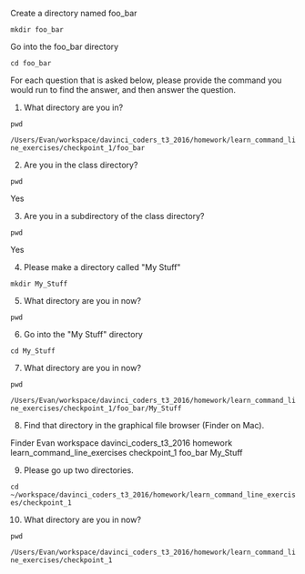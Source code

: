 
Create a directory named foo_bar

`mkdir foo_bar`
    
Go into the foo_bar directory

`cd foo_bar`

For each question that is asked below, please provide the command you would run to find the answer, and then answer the question.

1) What directory are you in?

`pwd`

`/Users/Evan/workspace/davinci_coders_t3_2016/homework/learn_command_line_exercises/checkpoint_1/foo_bar`


2) Are you in the class directory?

`pwd`

Yes
    
3) Are you in a subdirectory of the class directory?
    
`pwd`

Yes
    
4) Please make a directory called "My Stuff"

`mkdir My_Stuff`
 
 
   
5) What directory are you in now?

`pwd`


    
6) Go into the "My Stuff" directory
 
`cd My_Stuff`

7) What directory are you in now?
     
`pwd`

`/Users/Evan/workspace/davinci_coders_t3_2016/homework/learn_command_line_exercises/checkpoint_1/foo_bar/My_Stuff`

      
8) Find that directory in the graphical file browser (Finder on Mac).

Finder
Evan
workspace
davinci_coders_t3_2016
homework
learn_command_line_exercises
checkpoint_1
foo_bar
My_Stuff

9) Please go up two directories.

`cd ~/workspace/davinci_coders_t3_2016/homework/learn_command_line_exercises/checkpoint_1`
    
10) What directory are you in now?
     
`pwd`

`/Users/Evan/workspace/davinci_coders_t3_2016/homework/learn_command_line_exercises/checkpoint_1`


